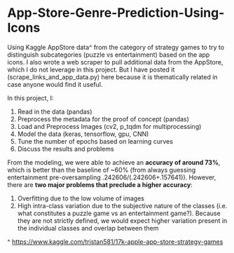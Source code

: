 # App-Store-Genre-Prediction-Using-Icons
Using Kaggle AppStore data^ from the category of strategy games to try to distinguish subcategories (puzzle vs entertainment) based on the app icons. I also wrote a web scraper to pull additional data from the AppStore, which I do not leverage in this project. But I have posted it (scrape_links_and_app_data.py) here because it is thematically related in case anyone would find it useful.

In this project, I:
1. Read in the data (pandas)
2. Preprocess the metadata for the proof of concept (pandas)
3. Load and Preprocess Images (cv2, p_tqdm for multiprocessing)
4. Model the data (keras, tensorflow, gpu, CNN)
5. Tune the number of epochs based on learning curves
6. Discuss the results and problems

From the modeling, we were able to achieve an **accuracy of around 73%**, which is better than the baseline of ~60% (from always guessing entertainment pre-oversampling .242606/(.242606+.157641)). However, there are **two major problems that preclude a higher accuracy**:

1. Overfitting due to the low volume of images
2. High intra-class variation due to the subjective nature of the classes (i.e. what constitutes a puzzle game vs an entertainment game?). Because they are not strictly defined, we would expect higher variation present in the individual classes and overlap between them

^ https://www.kaggle.com/tristan581/17k-apple-app-store-strategy-games
